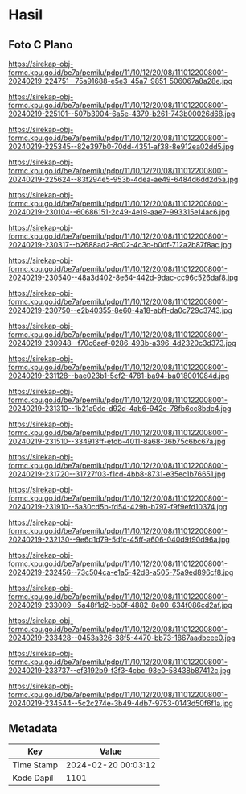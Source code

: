 # Hasil

## Foto C Plano

https://sirekap-obj-formc.kpu.go.id/be7a/pemilu/pdpr/11/10/12/20/08/1110122008001-20240219-224751--75a91688-e5e3-45a7-9851-506067a8a28e.jpg

https://sirekap-obj-formc.kpu.go.id/be7a/pemilu/pdpr/11/10/12/20/08/1110122008001-20240219-225101--507b3904-6a5e-4379-b261-743b00026d68.jpg

https://sirekap-obj-formc.kpu.go.id/be7a/pemilu/pdpr/11/10/12/20/08/1110122008001-20240219-225345--82e397b0-70dd-4351-af38-8e912ea02dd5.jpg

https://sirekap-obj-formc.kpu.go.id/be7a/pemilu/pdpr/11/10/12/20/08/1110122008001-20240219-225624--83f294e5-953b-4dea-ae49-6484d6dd2d5a.jpg

https://sirekap-obj-formc.kpu.go.id/be7a/pemilu/pdpr/11/10/12/20/08/1110122008001-20240219-230104--60686151-2c49-4e19-aae7-993315e14ac6.jpg

https://sirekap-obj-formc.kpu.go.id/be7a/pemilu/pdpr/11/10/12/20/08/1110122008001-20240219-230317--b2688ad2-8c02-4c3c-b0df-712a2b87f8ac.jpg

https://sirekap-obj-formc.kpu.go.id/be7a/pemilu/pdpr/11/10/12/20/08/1110122008001-20240219-230540--48a3d402-8e64-442d-9dac-cc96c526daf8.jpg

https://sirekap-obj-formc.kpu.go.id/be7a/pemilu/pdpr/11/10/12/20/08/1110122008001-20240219-230750--e2b40355-8e60-4a18-abff-da0c729c3743.jpg

https://sirekap-obj-formc.kpu.go.id/be7a/pemilu/pdpr/11/10/12/20/08/1110122008001-20240219-230948--f70c6aef-0286-493b-a396-4d2320c3d373.jpg

https://sirekap-obj-formc.kpu.go.id/be7a/pemilu/pdpr/11/10/12/20/08/1110122008001-20240219-231128--bae023b1-5cf2-4781-ba94-ba018001084d.jpg

https://sirekap-obj-formc.kpu.go.id/be7a/pemilu/pdpr/11/10/12/20/08/1110122008001-20240219-231310--1b21a9dc-d92d-4ab6-942e-78fb6cc8bdc4.jpg

https://sirekap-obj-formc.kpu.go.id/be7a/pemilu/pdpr/11/10/12/20/08/1110122008001-20240219-231510--334913ff-efdb-4011-8a68-36b75c6bc67a.jpg

https://sirekap-obj-formc.kpu.go.id/be7a/pemilu/pdpr/11/10/12/20/08/1110122008001-20240219-231720--31727f03-f1cd-4bb8-8731-e35ec1b76651.jpg

https://sirekap-obj-formc.kpu.go.id/be7a/pemilu/pdpr/11/10/12/20/08/1110122008001-20240219-231910--5a30cd5b-fd54-429b-b797-f9f9efd10374.jpg

https://sirekap-obj-formc.kpu.go.id/be7a/pemilu/pdpr/11/10/12/20/08/1110122008001-20240219-232130--9e6d1d79-5dfc-45ff-a606-040d9f90d96a.jpg

https://sirekap-obj-formc.kpu.go.id/be7a/pemilu/pdpr/11/10/12/20/08/1110122008001-20240219-232456--73c504ca-e1a5-42d8-a505-75a9ed896cf8.jpg

https://sirekap-obj-formc.kpu.go.id/be7a/pemilu/pdpr/11/10/12/20/08/1110122008001-20240219-233009--5a48f1d2-bb0f-4882-8e00-634f086cd2af.jpg

https://sirekap-obj-formc.kpu.go.id/be7a/pemilu/pdpr/11/10/12/20/08/1110122008001-20240219-233428--0453a326-38f5-4470-bb73-1867aadbcee0.jpg

https://sirekap-obj-formc.kpu.go.id/be7a/pemilu/pdpr/11/10/12/20/08/1110122008001-20240219-233737--ef3192b9-f3f3-4cbc-93e0-58438b87412c.jpg

https://sirekap-obj-formc.kpu.go.id/be7a/pemilu/pdpr/11/10/12/20/08/1110122008001-20240219-234544--5c2c274e-3b49-4db7-9753-0143d50f6f1a.jpg


## Metadata

| Key        | Value               |
| ---------- | ------------------- |
| Time Stamp | 2024-02-20 00:03:12 |
| Kode Dapil | 1101                |



